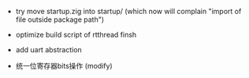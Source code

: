 - try move startup.zig into startup/ (which now will complain "import of file outside package path")
- optimize build script of rtthread finsh
- add uart abstraction

- 统一位寄存器bits操作 (modify)
